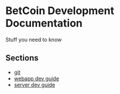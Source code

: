 # BetCoin Development Documentation #

Stuff you need to know


## Sections ##

- [git](https://bitbucket.org/betcn/dev-docs/src/master/git.md)
- [webapp dev guide](https://bitbucket.org/betcn/dev-docs/src/master/client)
- [server dev guide](https://bitbucket.org/betcn/dev-docs/src/master/docker.md)


